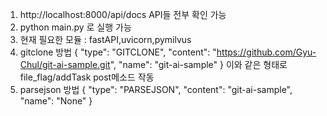1. http://localhost:8000/api/docs API들 전부 확인 가능
2. python main.py 로 실행 가능
3. 현재 필요한 모듈 : fastAPI,uvicorn,pymilvus
4. gitclone 방법
{
  "type": "GITCLONE",
  "content": "https://github.com/Gyu-Chul/git-ai-sample.git",
  "name": "git-ai-sample"
}
이와 같은 형태로 file_flag/addTask post메소드 작동
5. parsejson 방법
{
  "type": "PARSEJSON",
  "content": "git-ai-sample",
  "name": "None"
}